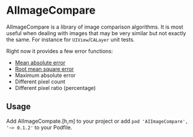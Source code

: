 # AIImageCompare

AIImageCompare is a library of image comparison algorithms. It is most useful when dealing with images that may be very similar but not exactly the same. For instance for `UIView`/`CALayer` unit tests.

Right now it provides a few error functions:
* [Mean absolute error](http://en.wikipedia.org/wiki/Mean_absolute_error)
* [Root mean square error](http://en.wikipedia.org/wiki/Root-mean-square_deviation)
* Maximum absolute error
* Different pixel count
* Different pixel ratio (percentage)


## Usage

Add AIImageCompate.[h,m] to your project or add `pod 'AIImageCompare', '~> 0.1.2'` to your Podfile.
